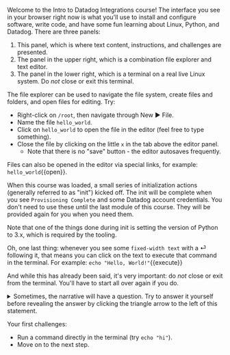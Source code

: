 Welcome to the Intro to Datadog Integrations course! The interface you see in your browser right now is what you'll use to install and configure software, write code, and have some fun learning about Linux, Python, and Datadog. There are three panels:
1. This panel, which is where text content, instructions, and challenges are presented.
2. The panel in the upper right, which is a combination file explorer and text editor.
3. The panel in the lower right, which is a terminal on a real live Linux system. Do _not_ close or exit this terminal.

The file explorer can be used to navigate the file system, create files and folders, and open files for editing. Try:
- Right-click on `/root`, then navigate through New ▶ File.
- Name the file `hello_world`.
- Click on `hello_world` to open the file in the editor (feel free to type something).
- Close the file by clicking on the little `x` in the tab above the editor panel.
  - Note that there is no "save" button - the editor autosaves frequently.

Files can also be opened in the editor via special links, for example: `hello_world`{{open}}.

When this course was loaded, a small series of initialization actions (generally referred to as "init") kicked off. The init will be complete when you see `Provisioning Complete` and some Datadog account credentials. You don't need to use these until the last module of this course. They will be provided again for you when you need them.

Note that one of the things done during init is setting the version of Python to 3.x, which is required by the tooling.

Oh, one last thing: whenever you see some `fixed-width text` with a ⏎ following it, that means you can click on the text to execute that command in the terminal. For example: `echo "Hello, World!"`{{execute}}

And while this has already been said, it's very important: do _not_ close or exit from the terminal. You'll have to start all over again if you do.

<details>
  <summary>Sometimes, the narrative will have a question. Try to answer it yourself before revealing the answer by clicking the triangle arrow to the left of this statement.</summary>
  
  - Here is where an answer would be!
  
</details>

Your first challenges:
- Run a command directly in the terminal (try `echo "hi"`).
- Move on to the next step.
